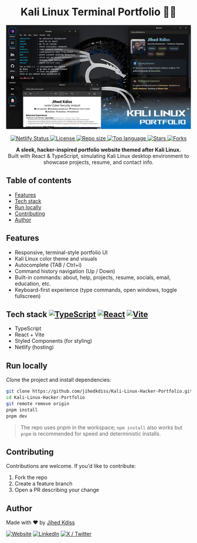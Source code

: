 <h1 align="center">Kali Linux Terminal Portfolio 🐦‍🔥</h1>

<p align="center">
    <img src="public/og.png" alt="Kali Linux Terminal Portfolio screenshot" width="600" />
</p>

<p align="center">
    <a href="https://app.netlify.com/projects/jihedkdiss/deploys">
        <img src="https://api.netlify.com/api/v1/badges/9818157c-d810-4ad6-b218-038707143a3c/deploy-status?style=flat-square" alt="Netlify Status" />
    </a>
    <a href="LICENSE">
        <img src="https://img.shields.io/github/license/jihedkdiss/Kali-Linux-Hacker-Portfolio?style=flat-square" alt="License" />
    </a>
    <a href="https://github.com/jihedkdiss/Kali-Linux-Hacker-Portfolio">
        <img src="https://img.shields.io/github/repo-size/jihedkdiss/Kali-Linux-Hacker-Portfolio?style=flat-square" alt="Repo size" />
    </a>
    <a href="https://github.com/jihedkdiss/Kali-Linux-Hacker-Portfolio">
        <img src="https://img.shields.io/github/languages/top/jihedkdiss/Kali-Linux-Hacker-Portfolio?style=flat-square" alt="Top language" />
    </a>
    <a href="https://github.com/jihedkdiss/Kali-Linux-Hacker-Portfolio/stargazers">
        <img src="https://img.shields.io/github/stars/jihedkdiss/Kali-Linux-Hacker-Portfolio?style=flat-square&color=ffcc00" alt="Stars" />
    </a>
    <a href="https://github.com/jihedkdiss/Kali-Linux-Hacker-Portfolio/network">
        <img src="https://img.shields.io/github/forks/jihedkdiss/Kali-Linux-Hacker-Portfolio?style=flat-square" alt="Forks" />
    </a>
</p>

<p align="center">
    <b>A sleek, hacker-inspired portfolio website themed after Kali Linux.<br></b>
    Built with React & TypeScript, simulating Kali Linux desktop environment to showcase projects, resume, and contact info.
</p>

## Table of contents

- [Features](#features)
- [Tech stack](#tech-stack)
- [Run locally](#run-locally)
- [Contributing](#contributing)
- [Author](#license--author)

## Features

- Responsive, terminal-style portfolio UI
- Kali Linux color theme and visuals
- Autocomplete (TAB / Ctrl+i)
- Command history navigation (Up / Down)
- Built-in commands: about, help, projects, resume, socials, email, education, etc.
- Keyboard-first experience (type commands, open windows, toggle fullscreen)

## Tech stack [![TypeScript](https://img.shields.io/badge/TypeScript-3.9%2B-blue?style=flat-square&logo=typescript&logoColor=white)](https://www.typescriptlang.org/) [![React](https://img.shields.io/badge/React-17%2B-%2361DAFB?style=flat-square&logo=react&logoColor=white)](https://reactjs.org/) [![Vite](https://img.shields.io/badge/Vite-%40vitejs-%23646cff?style=flat-square&logo=vite)](https://vitejs.dev/)

- TypeScript
- React + Vite
- Styled Components (for styling)
- Netlify (hosting)

## Run locally

Clone the project and install dependencies:

```bash
git clone https://github.com/jihedkdiss/Kali-Linux-Hacker-Portfolio.git
cd Kali-Linux-Hacker-Portfolio
git remote remove origin
pnpm install
pnpm dev
```

> The repo uses pnpm in the workspace; `npm install` also works but `pnpm` is recommended for speed and deterministic installs.

## Contributing

Contributions are welcome. If you'd like to contribute:

1. Fork the repo
2. Create a feature branch
3. Open a PR describing your change

## Author

Made with ❤️ by [Jihed Kdiss](https://github.com/jihedkdiss)

<!-- Social / contact badges -->
[![Website](https://img.shields.io/badge/Website-jihedkdiss.tn-17BB98?style=for-the-badge)](https://jihedkdiss.tn)
[![LinkedIn](https://img.shields.io/badge/LinkedIn-%230A66C2?style=for-the-badge&logo=linkedin&logoColor=white)](https://www.linkedin.com/in/jihedkdiss)
[![X / Twitter](https://img.shields.io/badge/X-%231DA1F2?style=for-the-badge&logo=x&logoColor=white)](https://x.com/0xjio_)